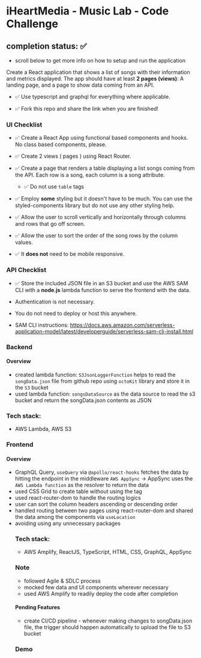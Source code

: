  # iHeartMedia - Music Lab - Code Challenge

## completion status: ✅ 
- scroll below to get more info on how to setup and run the application

Create a React application that shows a list of songs with their information and metrics displayed. The app should have at least **2 pages (views)**:
A landing page, and a page to show data coming from an API.

- ✅  Use typescript and graphql for everything where applicable.

- ✅ Fork this repo and share the link when you are finished!

### UI Checklist

- ✅ Create a React App using functional based components and hooks. No class based components, please.

- ✅  Create 2 views ( pages ) using React Router.

- ✅  Create a page that renders a table displaying a list songs coming from the API. Each row is a song, each column is a song attribute. 
 
   - ✅  Do not use `table` tags

- ✅  Employ **some** styling but it doesn't have to be much. You can use the styled-components library but do not use any other styling help.

- ✅  Allow the user to scroll vertically and horizontally through columns and rows that go off screen.

- ✅  Allow the user to sort the order of the song rows by the column values.

- ✅  It **does not** need to be mobile responsive.

### API Checklist

- ✅  Store the included JSON file in an S3 bucket and use the AWS SAM CLI with a **node.js** lambda function to serve the frontend with the data.

- Authentication is not necessary.

- You do not need to deploy or host this anywhere.

- SAM CLI instructions: https://docs.aws.amazon.com/serverless-application-model/latest/developerguide/serverless-sam-cli-install.html

### Backend
#### Overview
- created lambda function: `S3JsonLoggerFunction` helps to read the `songData.json` file from github repo using `octoKit` library and store it in the `S3` bucket
- used lambda function: `songsDataSource` as the data source to read the s3 bucket and return the songData.json contents as JSON
### Tech stack: 
- AWS Lambda, AWS S3

### Frontend
#### Overview
- GraphQL Query, `useQuery` via `@apollo/react-hooks` fetches the data by hitting the endpoint in the middleware `AWS AppSync` -> AppSync uses the `AWS Lambda function` as the resolver to return the data
- used CSS Grid to create table without using the <table> tag
- used react-router-dom to handle the routing logics
- user can sort the column headers ascending or descending order
- handled routing between two pages using react-router-dom and shared the data among the components via `useLocation`
- avoiding using any unnecessary packages
### Tech stack: 
- AWS Amplify, ReactJS, TypeScript, HTML, CSS, GraphQL, AppSync
### Note
- followed Agile & SDLC process
- mocked few data and UI components wherever necessary
- used AWS Amplify to readily deploy the code after completion
#### Pending Features
- create CI/CD pipeline - whenever making changes to songData.json file, the trigger should happen automatically to upload the file to S3 bucket
### Demo

